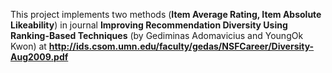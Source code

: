 This project implements two methods (**Item Average Rating, Item Absolute Likeability**) in journal 
**Improving Recommendation Diversity Using Ranking-Based Techniques** (by Gediminas Adomavicius and YoungOk Kwon) at **http://ids.csom.umn.edu/faculty/gedas/NSFCareer/Diversity-Aug2009.pdf**